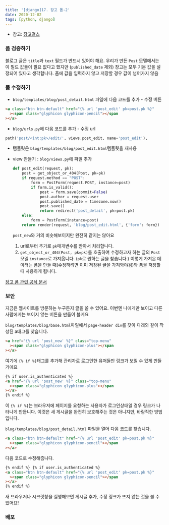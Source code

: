 ```yaml
---
title: '[django]17. 장고 폼-2'
date: 2020-12-02
tags: [python, django]
---
```


- 참고: [장고걸스](https://tutorial.djangogirls.org/ko/django_forms/)

### 폼 검증하기

블로그 글은 `title`과 `text` 필드가 반드시 있어야 해요. 우리가 만든 `Post` 모델에서는 이 필드 값들이 필요 없다고 했지만 (`published_date` 제외) 장고는 모두 기본 값을 설정되어 있다고 생각합니다. 폼에 값을 입력하지 않고 저장할 경우 값이 넘어가지 않음

### 폼 수정하기

- `blog/templates/blog/post_detail.html` 파일에 다음 코드를 추가 - 수정 버튼

```html
<a class="btn btn-default" href="{% url 'post_edit' pk=post.pk %}"
  ><span class="glyphicon glyphicon-pencil"></span
></a>
```

- `blog/urls.py`에 다음 코드를 추가 - 수정 url

```python
path('post/<int:pk>/edit/', views.post_edit, name='post_edit'),
```

- 템플릿은 `blog/templates/blog/post_edit.html`템플릿을 재사용

- view 만들기 : `blog/views.py`에 파일 추가

  ```python
  def post_edit(request, pk):
      post = get_object_or_404(Post, pk=pk)
      if request.method == "POST":
          form = PostForm(request.POST, instance=post)
          if form.is_valid():
              post = form.save(commit=False)
              post.author = request.user
              post.published_date = timezone.now()
              post.save()
              return redirect('post_detail', pk=post.pk)
      else:
          form = PostForm(instance=post)
      return render(request, 'blog/post_edit.html', {'form': form})
  ```

  `post_new`와 거의 비슷해보이지만 완전히 같지는 않아요

  1. url로부터 추가로 `pk`매개변수를 받아서 처리합니다.
  2. `get_object_or_404(Post, pk=pk)`를 호출하여 수정하고자 하는 글의 `Post` 모델 `instance`로 가져옵니다. (`pk`로 원하는 글을 찾습니다.) 이렇게 가져온 데이터는 폼을 만들 때(수정하려면 이미 저장된 글을 가져와야됨)와 폼을 저장할 때 사용하게 됩니다.

[장고 폼 관련 공식 문서](https://docs.djangoproject.com/en/2.0/topics/forms/)

### 보안

지금은 웹사이트를 방문하는 누구든지 글을 쓸 수 있어요. 이번엔 나에게만 보이고 다른 사람에게는 보이지 않는 버튼을 만들어 볼게요

`blog/templates/blog/base.html`파일에서 `page-header div`를 찾아 다래와 같이 작성된 a태그를 찾습니다.

```html
<a href="{% url 'post_new' %}" class="top-menu"
  ><span class="glyphicon glyphicon-plus"></span
></a>
```

여기에 `{% if %}`태그를 추가해 관리자로 로그인한 유저들만 링크가 보일 수 있게 만들거에요

```html
{% if user.is_authenticated %}
<a href="{% url 'post_new' %}" class="top-menu"
  ><span class="glyphicon glyphicon-plus"></span
></a>
{% endif %}
```

이 `{% if %}`는 브라우저에 페이지를 요청하는 사용자가 로그인상태일 경우 링크가 나타나게 만듭니다. 이것은 새 게시글을 완전히 보호해주는 것은 아니지만, 바람직한 방법입니다.

`blog/templates/blog/post_detail.html` 파일을 열어 다음 코드를 찾습니다.

```html
<a class="btn btn-default" href="{% url 'post_edit' pk=post.pk %}"
  ><span class="glyphicon glyphicon-pencil"></span
></a>
```

다음 코드로 수정해줍니다.

```html
{% endif %} {% if user.is_authenticated %}
<a class="btn btn-default" href="{% url 'post_edit' pk=post.pk %}"
  ><span class="glyphicon glyphicon-pencil"></span
></a>
{% endif %}
```

새 브라우저나 시크릿창을 실행해보면 게시글 추가, 수정 링크가 뜨지 않는 것을 볼 수 있어요!

### 배포
